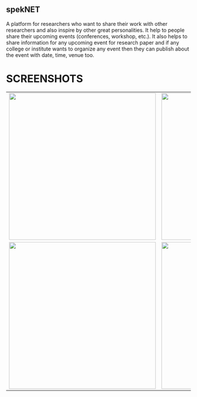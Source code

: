 ## spekNET
A platform for researchers who want to share their work with other researchers and also inspire by other great personalities. It help to people share their upcoming events (conferences, workshop, etc.).
It also helps to share information for any upcoming event for research paper and if any college or institute wants to organize any event then they can publish about the event with date, time, venue too.

# SCREENSHOTS
<table>
  <tr>
    <td><img src="https://user-images.githubusercontent.com/29120494/93118595-24df2d80-f6de-11ea-9a3b-cc140172ebe4.png" height="400px" /></td>
    <td><img src="https://user-images.githubusercontent.com/29120494/93118875-8ef7d280-f6de-11ea-97f6-bc333d028d99.png" height="400px" /></td>
    <td><img src="https://user-images.githubusercontent.com/29120494/93119411-645a4980-f6df-11ea-895c-da3a37724f41.png" height="400px" /></td>
  </tr>
  <tr>
    <td><img src="https://user-images.githubusercontent.com/29120494/93119557-9f5c7d00-f6df-11ea-8661-2aba3f158f3d.png" height="400px" /></td>
    <td><img src="https://user-images.githubusercontent.com/29120494/93119648-d03cb200-f6df-11ea-8958-5a71e0dfee8e.png" height="400px" /></td>
    <td><img src="https://user-images.githubusercontent.com/29120494/93120113-7ee0f280-f6e0-11ea-9b6f-e5e117566e78.png" height="400px" /></td>
  </tr>
</table>
